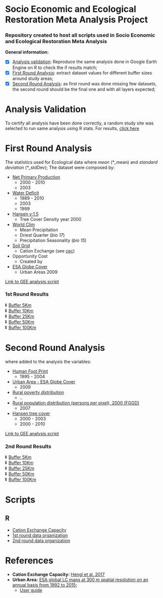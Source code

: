 # Socio Economic and Ecological Restoration Meta Analysis Project

### Repository created to host all scripts used in Socio Economic and Ecological Restoration Meta Analysis

**General information:**  

 - [X] [Analysis validation](https://github.com/FelipeSBarros/RestorationMetaAnalysis#analysis-validation): Reproduce the same analysis done in Google Earth Engine on R to check the if results match;  
 - [X] [First Round Analysis](https://github.com/FelipeSBarros/RestorationMetaAnalysis#First-Round-Analysis): extract dataset values for different buffer sizes around study areas;  
 - [X] [Second Round Analysis](): as first round was done missing few datasets, the second round should be the final one and with all layers expected;  

# Analysis Validation  

To certify all analysis have been done correctly, a random study site was selected to run same analysis using R stats.
For results, [click here](https://felipesbarros.github.io/RestorationMetaAnalysis/R/AnalysisValidation.html)  

# First Round Analysis

The statistics used for Ecological data where *mean* (\*_mean) and *standard deviation* (\*_stdDev);
The dataset were composed by:

* [Net Primary Production](http://dx.doi.org/10.5067/MODIS/MOD17A3H.006)  
  * 2000 - 2010
  * 2003
* [Water Deficit](https://www.nature.com/articles/sdata2017191)  
  * 1989 - 2010
  * 2003
  * 1999
* [Hansen v:1.5](http://earthenginepartners.appspot.com/science-2013-global-forest)
  * Tree Cover Density year 2000  
* [World Clim](http://www.worldclim.org/version1)  
  * Mean Precipitation
  * Driest Quarter (*bio 17*)
  * Precipitation Seasonality (*bio 15*)
* [Soil Grid](https://soilgrids.org/)  
  * Cation Exchange (see [cec](http://journals.plos.org/plosone/article?id=10.1371/journal.pone.0169748))
* Opportunity Cost  
  * Created by
* [ESA Globe Cover](http://due.esrin.esa.int/page_globcover.php)  
  * Urban Areas 2009

[Link to GEE analysis script](https://code.earthengine.google.com/6a978e79a1acb1cd2fb9a3e53a0ea456)

### 1st Round Results  
 :arrow_double_down: [Buffer 5Km](https://felipesbarros.github.io/RestorationMetaAnalysis/R/results_Buffer5.csv)  
 :arrow_double_down: [Buffer 10Km](https://felipesbarros.github.io/RestorationMetaAnalysis/R/results_Buffer10.csv)  
 :arrow_double_down: [Buffer 25Km](https://felipesbarros.github.io/RestorationMetaAnalysis/R/results_Buffer25.csv)  
 :arrow_double_down: [Buffer 50Km](https://felipesbarros.github.io/RestorationMetaAnalysis/R/results_Buffer50.csv)  
 :arrow_double_down: [Buffer 100Km](https://felipesbarros.github.io/RestorationMetaAnalysis/R/results_Buffer100.csv)  

 # Second Round Analysis

 where added to the analysis the variables:

 * [Human Foot Print](http://sedac.ciesin.columbia.edu/data/set/wildareas-v2-human-footprint-geographic)  
   * 1995 - 2004
 * [Urban Area - ESA Globe Cover](http://due.esrin.esa.int/page_globcover.php)  
   * 2009  
 * [Rural poverty distribution](http://www.ciesin.columbia.edu/povmap/ds_global.html)  
   *  ..
 * [ Rural population distribution (persons per pixel), 2000 (FGGD)](http://www.worldclim.org/version1)  
   * 2007  
 * [ Hansen tree cover](http://earthenginepartners.appspot.com/science-2013-global-forest)  
   * 2000 - 2003
   * 2000 - 2010

 [Link to GEE analysis script](https://code.earthengine.google.com/34a4597de9280d8a33df9776a7aa7daa)

 ### 2nd Round Results  
  :arrow_double_down: [Buffer 5Km](https://felipesbarros.github.io/RestorationMetaAnalysis/R/2ndRound_results_Buffer5.csv)  
  :arrow_double_down: [Buffer 10Km](https://felipesbarros.github.io/RestorationMetaAnalysis/R/2ndRound_results_Buffer10.csv)  
  :arrow_double_down: [Buffer 25Km](https://felipesbarros.github.io/RestorationMetaAnalysis/R/2ndRound_results_Buffer25.csv)  
  :arrow_double_down: [Buffer 50Km](https://felipesbarros.github.io/RestorationMetaAnalysis/R/2ndRound_results_Buffer50.csv)  
  :arrow_double_down: [Buffer 100Km](https://felipesbarros.github.io/RestorationMetaAnalysis/R/2ndRound_results_Buffer100.csv)  

# Scripts  

## R  

* [Cation Exchange Capacity](https://github.com/FelipeSBarros/RestorationMetaAnalysis/blob/master/R/Calculating_SoilCEC.R)  
* [1st round data organization](https://github.com/FelipeSBarros/RestorationMetaAnalysis/blob/master/R/Organizing1stRoundSats.R)  
* [2nd round data organization](https://github.com/FelipeSBarros/RestorationMetaAnalysis/blob/master/R/Organizing2ndRoundSats.R)  

# References  

* **Cation Exchange Capacity:** [Hengl et al. 2017](http://journals.plos.org/plosone/article?id=10.1371/journal.pone.0169748)  
* **Urban Area:** [ESA global LC maps at 300 m spatial resolution on an annual basis from 1992 to 2015;](http://maps.elie.ucl.ac.be/CCI/viewer/download.php)  
  * [User guide](http://maps.elie.ucl.ac.be/CCI/viewer/download/ESACCI-LC-QuickUserGuide-LC-Maps_v2-0-7.pdf)  
